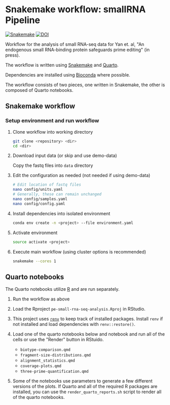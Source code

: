 # Snakemake workflow: smallRNA Pipeline

[![Snakemake](https://img.shields.io/badge/snakemake-≥7.9.0-brightgreen.svg)](https://snakemake.github.io/)
[![DOI](https://zenodo.org/badge/631045084.svg)](https://zenodo.org/badge/latestdoi/631045084)

Workflow for the analysis of small RNA-seq data for Yan et. al, "An endogenous
small RNA-binding protein safeguards prime editing" (in press).

The workflow is written using [Snakemake](https://snakemake.github.io/) and
[Quarto](https://quarto.org/).

Dependencies are installed using [Bioconda](https://bioconda.github.io/) where
possible.

The workflow consists of two pieces, one written in Snakemake, the other is
composed of Quarto notebooks.

## Snakemake workflow

### Setup environment and run workflow

1. Clone workflow into working directory

    ```bash
    git clone <repository> <dir>
    cd <dir>
    ```

2. Download input data (or skip and use demo-data)

    Copy the fastq files into `data` directory

3. Edit the configuration as needed (not needed if using demo-data)

    ```bash
    # Edit location of fastq files
    nano config/units.yaml
    # Generally, these can remain unchanged 
    nano config/samples.yaml
    nano config/config.yaml
    ```

4. Install dependencies into isolated environment

    ```bash
    conda env create -n <project> --file environment.yaml
    ```

5. Activate environment

    ```bash
    source activate <project>
    ```

6. Execute main workflow (using cluster options is recommended)

    ```bash
    snakemake --cores 1
    ```

## Quarto notebooks

The Quarto notebooks utilize [R](https://www.r-project.org/) and are run
separately.

1. Run the workflow as above

2. Load the Rproject `pe-small-rna-seq-analysis.Rproj` in RStudio.

3. This project uses
   [`renv`](https://rstudio.github.io/renv/articles/renv.html) to keep track of
   installed packages. Install `renv` if not installed and load dependencies
   with `renv::restore()`.

4. Load one of the quarto notebooks below and notebook and run all of the cells
   or use the "Render" button in RStuido.

   * `biotype-comparison.qmd`
   * `fragment-size-distributions.qmd`
   * `alignment_statistics.qmd`
   * `coverage-plots.qmd`
   * `three-prime-quantification.qmd`

5. Some of the notebooks use parameters to generate a few different versions of
   the plots. If Quarto and all of the required R packages are installed, you
   can use the `render_quarto_reports.sh` script to render all of the quarto
   notebooks.
